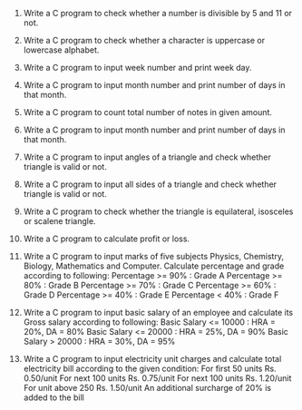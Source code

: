 1.	Write a C program to check whether a number is divisible by 5 and 11 or not.

2.	Write a C program to check whether a character is uppercase or lowercase alphabet.

3.	Write a C program to input week number and print week day.

4.	Write a C program to input month number and print number of days in that month.

5.	Write a C program to count total number of notes in given amount.

6.	Write a C program to input month number and print number of days in that month.

7.	Write a C program to input angles of a triangle and check whether triangle is valid or not.

8.	Write a C program to input all sides of a triangle and check whether triangle is valid or not.

9.	Write a C program to check whether the triangle is equilateral, isosceles or scalene triangle.

10.	Write a C program to calculate profit or loss.

11.	Write a C program to input marks of five subjects Physics, Chemistry, Biology, Mathematics and Computer. Calculate percentage and grade according to following:
Percentage	>=	90%	:	Grade	A
Percentage	>=	80%	:	Grade	B
Percentage	>=	70%	:	Grade	C
Percentage	>=	60%	:	Grade	D
Percentage	>=	40%	:	Grade	E
Percentage < 40% : Grade F

12.	Write a C program to input basic salary of an employee and calculate its Gross salary according to following:
Basic	Salary	<=	10000	:	HRA	=	20%,	DA	=	80%
Basic	Salary	<=	20000	:	HRA	=	25%,	DA	=	90%
Basic Salary > 20000 : HRA = 30%, DA = 95%

13.	Write a C program to input electricity unit charges and calculate total electricity bill according to
the given condition:
For   first   50      units     Rs.     0.50/unit
For	  next	  100		  units	    Rs.	    0.75/unit
For	  next	  100		  units	    Rs.	    1.20/unit
For	  unit	  above		250	      Rs.	    1.50/unit
An additional surcharge of 20% is added to the bill
